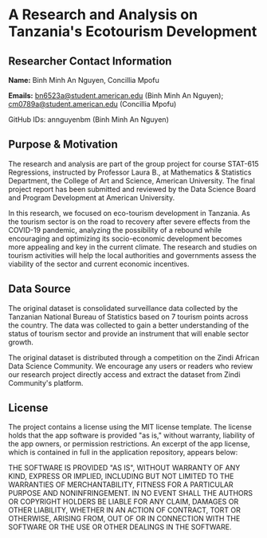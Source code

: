# A Research and Analysis on Tanzania's Ecotourism Development

## Researcher Contact Information

**Name:** Binh Minh An Nguyen, Concillia Mpofu

**Emails:** bn6523a@student.american.edu (Binh Minh An Nguyen); cm0789a@student.american.edu (Concillia Mpofu)

GitHub IDs: annguyenbm (Binh Minh An Nguyen)

## Purpose & Motivation

The research and analysis are part of the group project for course STAT-615 Regressions, instructed by Professor Laura B., at Mathematics & Statistics Department, the College of Art and Science, American University. The final project report has been submitted and reviewed by the Data Science Board and Program Development at American University.

In this research, we focused on eco-tourism development in Tanzania. As the tourism sector is on the road to recovery after severe effects from the COVID-19 pandemic, analyzing the possibility of a rebound while encouraging and optimizing its socio-economic development becomes more appealing and key in the current climate. The research and studies on tourism activities will help the local authorities and governments assess the viability of the sector and current economic incentives.


## Data Source

The original dataset is consolidated surveillance data collected by the Tanzanian National Bureau of Statistics based on 7 tourism points across the country. The data was collected to gain a better understanding of the status of tourism sector and provide an instrument that will enable sector growth.

The original dataset is distributed through a competition on the Zindi African Data Science Community. We encourage any users or readers who review our research project directly access and extract the dataset from Zindi Community's platform.


## License

The project contains a license using the MIT license template. The license holds that the app software is provided "as is," without warranty, liability of the app owners, or permission restrictions. An excerpt of the app license, which is contained in full in the application repository, appears below:

THE SOFTWARE IS PROVIDED "AS IS", WITHOUT WARRANTY OF ANY KIND, EXPRESS OR IMPLIED, INCLUDING BUT NOT LIMITED TO THE WARRANTIES OF MERCHANTABILITY, FITNESS FOR A PARTICULAR PURPOSE AND NONINFRINGEMENT. IN NO EVENT SHALL THE AUTHORS OR COPYRIGHT HOLDERS BE LIABLE FOR ANY CLAIM, DAMAGES OR OTHER LIABILITY, WHETHER IN AN ACTION OF CONTRACT, TORT OR OTHERWISE, ARISING FROM, OUT OF OR IN CONNECTION WITH THE SOFTWARE OR THE USE OR OTHER DEALINGS IN THE SOFTWARE.
